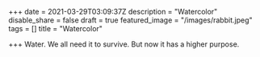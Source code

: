 +++
date = 2021-03-29T03:09:37Z
description = "Watercolor"
disable_share = false
draft = true
featured_image = "/images/rabbit.jpeg"
tags = []
title = "Watercolor"

+++
Water.  We all need it to survive.  But now it has a higher purpose.
